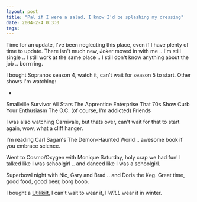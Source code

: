 ```yaml
---
layout: post
title: "Pal if I were a salad, I know I'd be splashing my dressing"
date: 2004-2-4 0:3:0
tags: 
---
```


Time for an update, I've been neglecting this place, even if I have plenty of time to update. There isn't much new, Joker moved in with me .. I'm still single .. I still work at the same place .. I still don't know anything about the job .. borrrring.

I bought Sopranos season 4, watch it, can't wait for season 5 to start. Other shows I'm watching:



  *


Smallville
Survivor All Stars
The Apprentice
Enterprise
That 70s Show
Curb Your Enthusiasm
The O.C. (of course, I'm addicted)
Friends



I was also watching Carnivale, but thats over, can't wait for that to start again, wow, what a cliff hanger.

I'm reading Carl Sagan's The Demon-Haunted World .. awesome book if you embrace science.

Went to Cosmo/Oxygen with Monique Saturday, holy crap we had fun! I talked like I was schoolgirl .. and danced like I was a schoolgirl.

Superbowl night with Nic, Gary and Brad .. and Doris the Keg. Great time, good food, good beer, borg boob.

I bought a [Utilikilt][1], I can't wait to wear it, I *WILL* wear it in winter.



   [1]: http://www.utilikilt.com/catalog-mocker-index.htm
